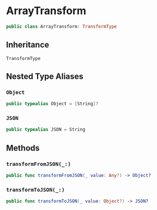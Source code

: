 # ArrayTransform

``` swift
public class ArrayTransform: TransformType 
```

## Inheritance

`TransformType`

## Nested Type Aliases

### `Object`

``` swift
public typealias Object = [String]?
```

### `JSON`

``` swift
public typealias JSON = String
```

## Methods

### `transformFromJSON(_:)`

``` swift
public func transformFromJSON(_ value: Any?) -> Object? 
```

### `transformToJSON(_:)`

``` swift
public func transformToJSON(_ value: Object?) -> JSON? 
```
